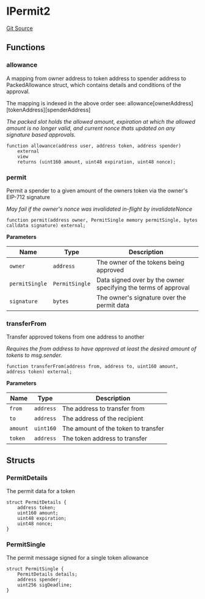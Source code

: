 # IPermit2
[Git Source](https://github.com/redacted-cartel/hidden-hand-contracts/blob/0eba12837f1598e3ade9a3211813a72a1e056947/contracts/interfaces/IPermit2.sol)


## Functions
### allowance

A mapping from owner address to token address to spender address to PackedAllowance struct, which contains details and conditions of the approval.

The mapping is indexed in the above order see: allowance[ownerAddress][tokenAddress][spenderAddress]

*The packed slot holds the allowed amount, expiration at which the allowed amount is no longer valid, and current nonce thats updated on any signature based approvals.*


```solidity
function allowance(address user, address token, address spender)
    external
    view
    returns (uint160 amount, uint48 expiration, uint48 nonce);
```

### permit

Permit a spender to a given amount of the owners token via the owner's EIP-712 signature

*May fail if the owner's nonce was invalidated in-flight by invalidateNonce*


```solidity
function permit(address owner, PermitSingle memory permitSingle, bytes calldata signature) external;
```
**Parameters**

|Name|Type|Description|
|----|----|-----------|
|`owner`|`address`|The owner of the tokens being approved|
|`permitSingle`|`PermitSingle`|Data signed over by the owner specifying the terms of approval|
|`signature`|`bytes`|The owner's signature over the permit data|


### transferFrom

Transfer approved tokens from one address to another

*Requires the from address to have approved at least the desired amount
of tokens to msg.sender.*


```solidity
function transferFrom(address from, address to, uint160 amount, address token) external;
```
**Parameters**

|Name|Type|Description|
|----|----|-----------|
|`from`|`address`|The address to transfer from|
|`to`|`address`|The address of the recipient|
|`amount`|`uint160`|The amount of the token to transfer|
|`token`|`address`|The token address to transfer|


## Structs
### PermitDetails
The permit data for a token


```solidity
struct PermitDetails {
    address token;
    uint160 amount;
    uint48 expiration;
    uint48 nonce;
}
```

### PermitSingle
The permit message signed for a single token allowance


```solidity
struct PermitSingle {
    PermitDetails details;
    address spender;
    uint256 sigDeadline;
}
```

